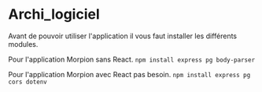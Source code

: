 # Archi_logiciel

Avant de pouvoir utiliser l'application il vous faut installer les différents modules. 

Pour l'application Morpion sans React.
`npm install express pg body-parser` 

Pour l'application Morpion avec React pas besoin.
`npm install express pg cors dotenv`




